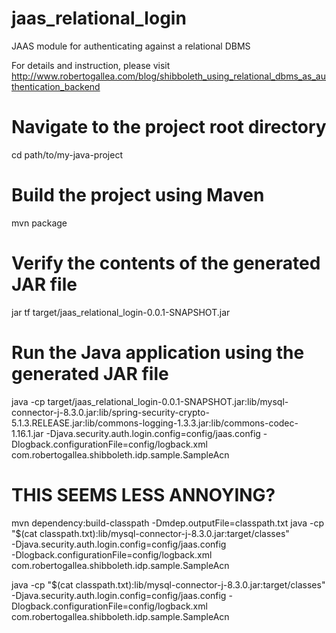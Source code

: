 # jaas_relational_login
JAAS module for authenticating against a relational DBMS

For details and instruction, please visit http://www.robertogallea.com/blog/shibboleth_using_relational_dbms_as_authentication_backend



# Navigate to the project root directory
cd path/to/my-java-project

# Build the project using Maven
mvn package

# Verify the contents of the generated JAR file
jar tf target/jaas_relational_login-0.0.1-SNAPSHOT.jar

# Run the Java application using the generated JAR file
java -cp target/jaas_relational_login-0.0.1-SNAPSHOT.jar:lib/mysql-connector-j-8.3.0.jar:lib/spring-security-crypto-5.1.3.RELEASE.jar:lib/commons-logging-1.3.3.jar:lib/commons-codec-1.16.1.jar -Djava.security.auth.login.config=config/jaas.config -Dlogback.configurationFile=config/logback.xml com.robertogallea.shibboleth.idp.sample.SampleAcn

# THIS SEEMS LESS ANNOYING?
mvn dependency:build-classpath -Dmdep.outputFile=classpath.txt
java -cp "$(cat classpath.txt):lib/mysql-connector-j-8.3.0.jar:target/classes" \
  -Djava.security.auth.login.config=config/jaas.config \
  -Dlogback.configurationFile=config/logback.xml \
  com.robertogallea.shibboleth.idp.sample.SampleAcn

java -cp "$(cat classpath.txt):lib/mysql-connector-j-8.3.0.jar:target/classes" -Djava.security.auth.login.config=config/jaas.config -Dlogback.configurationFile=config/logback.xml com.robertogallea.shibboleth.idp.sample.SampleAcn
